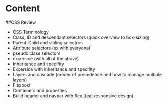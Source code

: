 # Content

##CSS Review
- CSS Terminology
- Class, ID and descendant selectors (quick overview to box-sizing)
- Parent-Child and sibling selectros
- Attribute selectors (ex with everyone)
- pseudo class selectors
- excersice (with all of the above)
- Inheritance and specifity
- Excersice with inheritance and specifity
- Layers and cascade (oreder of precedence and how to manage multiple layers)
- Flexbox!
-   Containers and properties
-   Build header and navbar with flex (feat responsive design)
